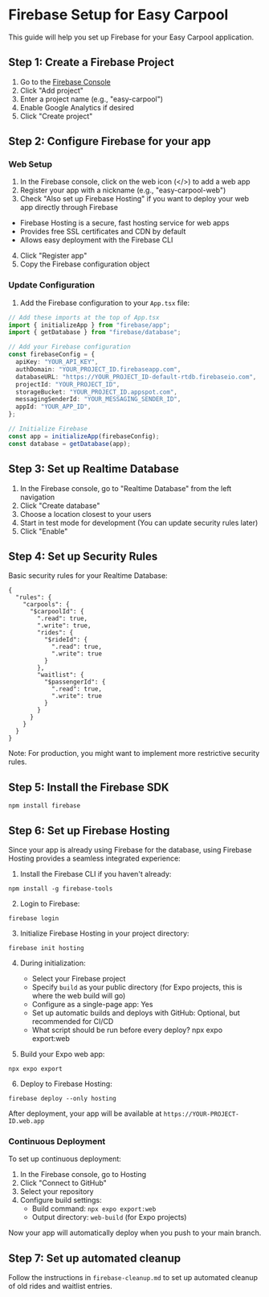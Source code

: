 # Firebase Setup for Easy Carpool

This guide will help you set up Firebase for your Easy Carpool application.

## Step 1: Create a Firebase Project

1. Go to the [Firebase Console](https://console.firebase.google.com/)
2. Click "Add project"
3. Enter a project name (e.g., "easy-carpool")
4. Enable Google Analytics if desired
5. Click "Create project"

## Step 2: Configure Firebase for your app

### Web Setup

1. In the Firebase console, click on the web icon (</>) to add a web app
2. Register your app with a nickname (e.g., "easy-carpool-web")
3. Check "Also set up Firebase Hosting" if you want to deploy your web app directly through Firebase

- Firebase Hosting is a secure, fast hosting service for web apps
- Provides free SSL certificates and CDN by default
- Allows easy deployment with the Firebase CLI

4. Click "Register app"
5. Copy the Firebase configuration object

### Update Configuration

1. Add the Firebase configuration to your `App.tsx` file:

```typescript
// Add these imports at the top of App.tsx
import { initializeApp } from "firebase/app";
import { getDatabase } from "firebase/database";

// Add your Firebase configuration
const firebaseConfig = {
  apiKey: "YOUR_API_KEY",
  authDomain: "YOUR_PROJECT_ID.firebaseapp.com",
  databaseURL: "https://YOUR_PROJECT_ID-default-rtdb.firebaseio.com",
  projectId: "YOUR_PROJECT_ID",
  storageBucket: "YOUR_PROJECT_ID.appspot.com",
  messagingSenderId: "YOUR_MESSAGING_SENDER_ID",
  appId: "YOUR_APP_ID",
};

// Initialize Firebase
const app = initializeApp(firebaseConfig);
const database = getDatabase(app);
```

## Step 3: Set up Realtime Database

1. In the Firebase console, go to "Realtime Database" from the left navigation
2. Click "Create database"
3. Choose a location closest to your users
4. Start in test mode for development (You can update security rules later)
5. Click "Enable"

## Step 4: Set up Security Rules

Basic security rules for your Realtime Database:

```
{
  "rules": {
    "carpools": {
      "$carpoolId": {
        ".read": true,
        ".write": true,
        "rides": {
          "$rideId": {
            ".read": true,
            ".write": true
          }
        },
        "waitlist": {
          "$passengerId": {
            ".read": true,
            ".write": true
          }
        }
      }
    }
  }
}
```

Note: For production, you might want to implement more restrictive security rules.

## Step 5: Install the Firebase SDK

```
npm install firebase
```

## Step 6: Set up Firebase Hosting

Since your app is already using Firebase for the database, using Firebase Hosting provides a seamless integrated experience:

1. Install the Firebase CLI if you haven't already:

```
npm install -g firebase-tools
```

2. Login to Firebase:

```
firebase login
```

3. Initialize Firebase Hosting in your project directory:

```
firebase init hosting
```

4. During initialization:

   - Select your Firebase project
   - Specify `build` as your public directory (for Expo projects, this is where the web build will go)
   - Configure as a single-page app: Yes
   - Set up automatic builds and deploys with GitHub: Optional, but recommended for CI/CD
   - What script should be run before every deploy? npx expo export:web

5. Build your Expo web app:

```
npx expo export
```

6. Deploy to Firebase Hosting:

```
firebase deploy --only hosting
```

After deployment, your app will be available at `https://YOUR-PROJECT-ID.web.app`

### Continuous Deployment

To set up continuous deployment:

1. In the Firebase console, go to Hosting
2. Click "Connect to GitHub"
3. Select your repository
4. Configure build settings:
   - Build command: `npx expo export:web`
   - Output directory: `web-build` (for Expo projects)

Now your app will automatically deploy when you push to your main branch.

## Step 7: Set up automated cleanup

Follow the instructions in `firebase-cleanup.md` to set up automated cleanup of old rides and waitlist entries.
